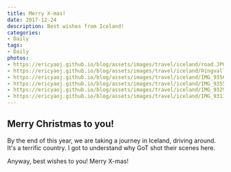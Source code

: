 ```yaml
---
title: Merry X-mas!
date: 2017-12-24
description: Best wishes from Iceland!
categories:
- Daily
tags:
- Daily
photos:
- https://ericyaoj.github.io/blog/assets/images/travel/iceland/road.JPG
- https://ericyaoj.github.io/blog/assets/images/travel/iceland/Þingvallavegur.JPG
- https://ericyaoj.github.io/blog/assets/images/travel/iceland/IMG_9356.JPG
- https://ericyaoj.github.io/blog/assets/images/travel/iceland/IMG_9355.JPG
- https://ericyaoj.github.io/blog/assets/images/travel/iceland/IMG_9329.JPG
- https://ericyaoj.github.io/blog/assets/images/travel/iceland/IMG_9311.JPG
---
```


## Merry Christmas to you!

By the end of this year, we are taking a journey in Iceland, driving around. It's a terrific country. I got to understand why GoT shot their scenes here.

Anyway, best wishes to you! Merry X-mas!